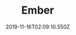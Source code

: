 ---
title: Ember
artist: Kubbi
date: 2019-11-16T02:09:10.550Z
cover: tumblr_od90lhpow21vfaqyoo1_1280.jpg
styles:
  - Electronic
  - Chiptunes
  - Electronica
links:
  spotify: https://play.spotify.com/album/45IjAJ7REqGA1zXZe5we4w
  youtube: https://music.youtube.com/watch?v=uGcjAKZ5TUk
  applemusic: https://itunes.apple.com/us/album/ember/964348484?uo=4
  soundcloud: ""
  bandcamp: https://kubbimusic.com/album/ember
  googleplay: https://play.google.com/music/m/Bstf3tplteo7lpeq43xw6rcwlzq?signup_if_needed=1
  deezer: https://www.deezer.com/album/9633344
---